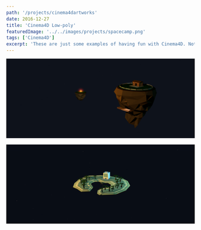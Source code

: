 ```yaml
---
path: '/projects/cinema4dartworks'
date: 2016-12-27
title: 'Cinema4D Low-poly'
featuredImage: '../../images/projects/spacecamp.png'
tags: ['Cinema4D']
excerpt: 'These are just some examples of having fun with Cinema4D. Not as part of any assignment, just to try out the software.'
---
```


![space-shack](../../images/projects/spaceshack.png)

![space-shack](../../images/projects/spaceresort.png)
